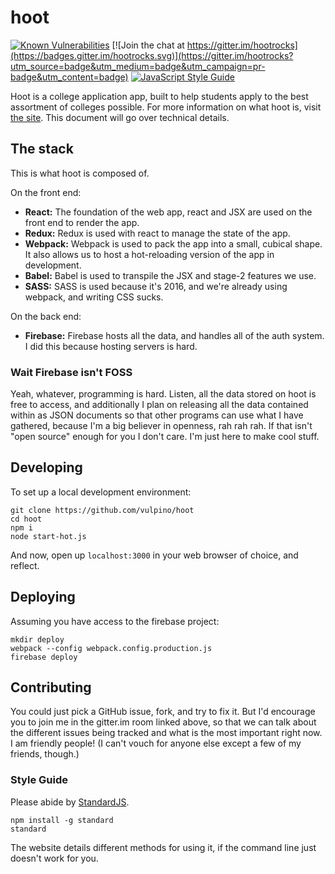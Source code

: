 # hoot
[![Known Vulnerabilities](https://snyk.io/test/github/vulpino/hoot/7114b645e1cbd83752fb5d43f00b8c8634435a85/badge.svg)](https://snyk.io/test/github/vulpino/hoot/7114b645e1cbd83752fb5d43f00b8c8634435a85)
[![Join the chat at https://gitter.im/hootrocks](https://badges.gitter.im/hootrocks.svg)](https://gitter.im/hootrocks?utm_source=badge&utm_medium=badge&utm_campaign=pr-badge&utm_content=badge)
[![JavaScript Style Guide](https://img.shields.io/badge/code%20style-standard-brightgreen.svg)](http://standardjs.com/)

Hoot is a college application app, built to help students apply to the best
assortment of colleges possible. For more information on what hoot is, visit
[the site](https://hoot.rocks). This document will go over technical details.

## The stack

This is what hoot is composed of.

On the front end:
- **React:** The foundation of the web app, react and JSX are used on the front
  end to render the app.
- **Redux:** Redux is used with react to manage the state of the app.
- **Webpack:** Webpack is used to pack the app into a small, cubical shape. It
  also allows us to host a hot-reloading version of the app in development.
- **Babel:** Babel is used to transpile the JSX and stage-2 features we use.
- **SASS:** SASS is used because it's 2016, and we're already using webpack, and
  writing CSS sucks.

On the back end:
- **Firebase:** Firebase hosts all the data, and handles all of the auth system.
  I did this because hosting servers is hard.

### Wait Firebase isn't FOSS

Yeah, whatever, programming is hard. Listen, all the data stored on hoot is free
to access, and additionally I plan on releasing all the data contained within as
JSON documents so that other programs can use what I have gathered, because I'm
a big believer in openness, rah rah rah. If that isn't "open source" enough for
you I don't care. I'm just here to make cool stuff.

## Developing

To set up a local development environment:

```
git clone https://github.com/vulpino/hoot
cd hoot
npm i
node start-hot.js
```

And now, open up `localhost:3000` in your web browser of choice, and reflect.

## Deploying

Assuming you have access to the firebase project:

```
mkdir deploy
webpack --config webpack.config.production.js
firebase deploy
``` 

## Contributing

You could just pick a GitHub issue, fork, and try to fix it. But I'd encourage
you to join me in the gitter.im room linked above, so that we can talk about the
different issues being tracked and what is the most important right now. I am
friendly people! (I can't vouch for anyone else except a few of my friends, 
though.)

### Style Guide

Please abide by [StandardJS](http://standardjs.com).

```
npm install -g standard 
standard
```

The website details different methods for using it, if the command line just
doesn't work for you.

